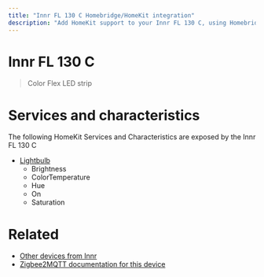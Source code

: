 ```yaml
---
title: "Innr FL 130 C Homebridge/HomeKit integration"
description: "Add HomeKit support to your Innr FL 130 C, using Homebridge, Zigbee2MQTT and homebridge-z2m."
---
```

<!---
This file has been GENERATED using src/docgen/docgen.ts
DO NOT EDIT THIS FILE MANUALLY!
-->
# Innr FL 130 C
> Color Flex LED strip


# Services and characteristics
The following HomeKit Services and Characteristics are exposed by
the Innr FL 130 C

* [Lightbulb](../../light.md)
  * Brightness
  * ColorTemperature
  * Hue
  * On
  * Saturation


# Related
* [Other devices from Innr](../index.md#innr)
* [Zigbee2MQTT documentation for this device](https://www.zigbee2mqtt.io/devices/FL_130_C.html)